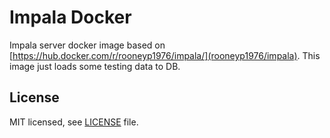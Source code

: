 # Impala Docker

Impala server docker image based on [https://hub.docker.com/r/rooneyp1976/impala/](rooneyp1976/impala).
This image just loads some testing data to DB.

## License

MIT licensed, see [LICENSE](./LICENSE) file.
